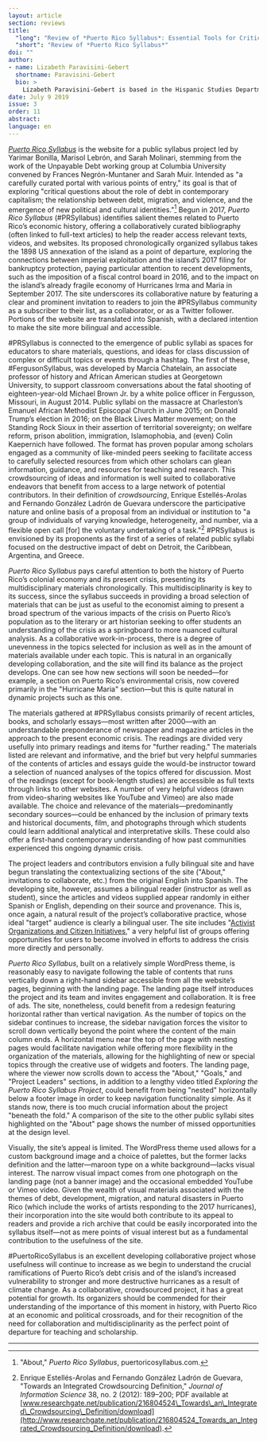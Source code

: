 ```yaml
---
layout: article
section: reviews
title: 
  "long": "Review of *Puerto Rico Syllabus*: Essential Tools for Critical Thinking about the Puerto Rican Debt Crisis"
  "short": "Review of *Puerto Rico Syllabus*"
doi: ""
author: 
- name: Lizabeth Paravisini-Gebert 
  shortname: Paravisini-Gebert
  bio: >
    Lizabeth Paravisini-Gebert is based in the Hispanic Studies Department at Vassar College, where she holds the Randolph Distinguished Professor Chair; she is also a member of the Programs in Environmental Studies, Latin American Studies, International Studies, and Women’s Studies. Her most recent book, *Extinctions: Colonialism, Biodiversity, and the Narratives of the Caribbean*, is forthcoming this year from Liverpool University Press. She coauthors, with Ivette Romero-Cesareo, the blog [*Repeating Islands*](https://repeatingislands.com/), and coedits, with Michael Aronna, the [The Oviedo Project](http://pages.vassar.edu/oviedo/).
date: July 9 2019
issue: 3
order: 11
abstract: 
language: en
---
```


[*Puerto Rico Syllabus*](https://puertoricosyllabus.com/) is the website
for a public syllabus project led by Yarimar Bonilla, Marisol Lebrón,
and Sarah Molinari, stemming from the work of the Unpayable Debt working
group at Columbia University convened by Frances Negrón-Muntaner and
Sarah Muir. Intended as "a carefully curated portal with various points
of entry," its goal is that of exploring "critical questions about the
role of debt in contemporary capitalism; the relationship between debt,
migration, and violence, and the emergence of new political and cultural
identities."[^1] Begun in 2017, *Puerto Rico Syllabus* (\#PRSyllabus)
identifies salient themes related to Puerto Rico’s economic history,
offering a collaboratively curated bibliography (often linked to
full-text articles) to help the reader access relevant texts, videos,
and websites. Its proposed chronologically organized syllabus takes the
1898 US annexation of the island as a point of departure, exploring the
connections between imperial exploitation and the island’s 2017 filing
for bankruptcy protection, paying particular attention to recent
developments, such as the imposition of a fiscal control board in 2016,
and to the impact on the island’s already fragile economy of Hurricanes
Irma and Maria in September 2017. The site underscores its collaborative
nature by featuring a clear and prominent invitation to readers to join
the \#PRSyllabus community as a subscriber to their list, as a
collaborator, or as a Twitter follower. Portions of the website are
translated into Spanish, with a declared intention to make the site more
bilingual and accessible.

\#PRSyllabus is connected to the emergence of public syllabi as spaces
for educators to share materials, questions, and ideas for class
discussion of complex or difficult topics or events through a hashtag.
The first of these, \#FergusonSyllabus, was developed by Marcia
Chatelain, an associate professor of history and African American
studies at Georgetown University, to support classroom conversations
about the fatal shooting of eighteen-year-old Michael Brown Jr. by a
white police officer in Fergusson, Missouri, in August 2014. Public
syllabi on the massacre at Charleston’s Emanuel African Methodist
Episcopal Church in June 2015; on Donald Trump’s election in 2016; on
the Black Lives Matter movement; on the Standing Rock Sioux in their
assertion of territorial sovereignty; on welfare reform, prison
abolition, immigration, Islamophobia, and (even) Colin Kaepernich have
followed. The format has proven popular among scholars engaged as a
community of like-minded peers seeking to facilitate access to carefully
selected resources from which other scholars can glean information,
guidance, and resources for teaching and research. This crowdsourcing of
ideas and information is well suited to collaborative endeavors that
benefit from access to a large network of potential contributors. In
their definition of *crowdsourcing*, Enrique Estellés-Arolas and
Fernando González Ladrón de Guevara underscore the participative nature
and online basis of a proposal from an individual or institution to "a
group of individuals of varying knowledge, heterogeneity, and number,
via a flexible open call \[for\] the voluntary undertaking of a
task."[^2] \#PRSyllabus is envisioned by its proponents as the first of
a series of related public syllabi focused on the destructive impact of
debt on Detroit, the Caribbean, Argentina, and Greece.

*Puerto Rico Syllabus* pays careful attention to both the history of
Puerto Rico’s colonial economy and its present crisis, presenting its
multidisciplinary materials chronologically. This multidisciplinarity is
key to its success, since the syllabus succeeds in providing a broad
selection of materials that can be just as useful to the economist
aiming to present a broad spectrum of the various impacts of the crisis
on Puerto Rico’s population as to the literary or art historian seeking
to offer students an understanding of the crisis as a springboard to
more nuanced cultural analysis. As a collaborative work-in-process,
there is a degree of unevenness in the topics selected for inclusion as
well as in the amount of materials available under each topic. This is
natural in an organically developing collaboration, and the site will
find its balance as the project develops. One can see how new sections
will soon be needed—for example, a section on Puerto Rico’s
environmental crisis, now covered primarily in the "Hurricane Maria"
section—but this is quite natural in dynamic projects such as this one.

The materials gathered at \#PRSyllabus consists primarily of recent
articles, books, and scholarly essays—most written after 2000—with an
understandable preponderance of newspaper and magazine articles in the
approach to the present economic crisis. The readings are divided very
usefully into primary readings and items for "further reading." The
materials listed are relevant and informative, and the brief but very
helpful summaries of the contents of articles and essays guide the
would-be instructor toward a selection of nuanced analyses of the topics
offered for discussion. Most of the readings (except for book-length
studies) are accessible as full texts through links to other websites. A
number of very helpful videos (drawn from video-sharing websites like
YouTube and Vimeo) are also made available. The choice and relevance of
the materials—predominantly secondary sources—could be enhanced by the
inclusion of primary texts and historical documents, film, and
photographs through which students could learn additional analytical and
interpretative skills. These could also offer a first-hand contemporary
understanding of how past communities experienced this ongoing dynamic
crisis.

The project leaders and contributors envision a fully bilingual site and
have begun translating the contextualizing sections of the site
("About," invitations to collaborate, etc.) from the original English
into Spanish. The developing site, however, assumes a bilingual reader
(instructor as well as student), since the articles and videos supplied
appear randomly in either Spanish or English, depending on their source
and provenance. This is, once again, a natural result of the project’s
collaborative practice, whose ideal "target" audience is clearly a
bilingual user. The site includes "[Activist Organizations and Citizen
Initiatives](https://puertoricosyllabus.com/additional-resources/activists-organizations-and-citizen-initiatives/),"
a very helpful list of groups offering opportunities for users to become
involved in efforts to address the crisis more directly and personally.

*Puerto Rico Syllabus*, built on a relatively simple WordPress theme, is
reasonably easy to navigate following the table of contents that runs
vertically down a right-hand sidebar accessible from all the website’s
pages, beginning with the landing page. The landing page itself
introduces the project and its team and invites engagement and
collaboration. It is free of ads. The site, nonetheless, could benefit
from a redesign featuring horizontal rather than vertical navigation. As
the number of topics on the sidebar continues to increase, the sidebar
navigation forces the visitor to scroll down vertically beyond the point
where the content of the main column ends. A horizontal menu near the
top of the page with nesting pages would facilitate navigation while
offering more flexibility in the organization of the materials, allowing
for the highlighting of new or special topics through the creative use
of widgets and footers. The landing page, where the viewer now scrolls
down to access the "About," "Goals," and "Project Leaders" sections, in
addition to a lengthy video titled *Exploring the Puerto Rico Syllabus
Project*, could benefit from being "nested" horizontally below a footer
image in order to keep navigation functionality simple. As it stands
now, there is too much crucial information about the project "beneath
the fold." A comparison of the site to the other public syllabi sites
highlighted on the "About" page shows the number of missed opportunities
at the design level.

Visually, the site’s appeal is limited. The WordPress theme used allows
for a custom background image and a choice of palettes, but the former
lacks definition and the latter—maroon type on a white background—lacks
visual interest. The narrow visual impact comes from one photograph on
the landing page (not a banner image) and the occasional embedded
YouTube or Vimeo video. Given the wealth of visual materials associated
with the themes of debt, development, migration, and natural disasters
in Puerto Rico (which include the works of artists responding to the
2017 hurricanes), their incorporation into the site would both
contribute to its appeal to readers and provide a rich archive that
could be easily incorporated into the syllabus itself—not as mere points
of visual interest but as a fundamental contribution to the usefulness
of the site.

\#PuertoRicoSyllabus is an excellent developing collaborative project
whose usefulness will continue to increase as we begin to understand the
crucial ramifications of Puerto Rico’s debt crisis and of the island’s
increased vulnerability to stronger and more destructive hurricanes as a
result of climate change. As a collaborative, crowdsourced project, it
has a great potential for growth. Its organizers should be commended for
their understanding of the importance of this moment in history, with
Puerto Rico at an economic and political crossroads, and for their
recognition of the need for collaboration and multidisciplinarity as the
perfect point of departure for teaching and scholarship.

---

[^1]: "About," *Puerto Rico Syllabus*, puertoricosyllabus.com.

[^2]: Enrique Estellés-Arolas and Fernando González Ladrón de Guevara,
    "Towards an Integrated Crowdsourcing Definition," *Journal of
    Information Science* 38, no. 2 (2012): 189–200; PDF available at
    [www.researchgate.net/publication/216804524\_Towards\_an\_Integrated\_Crowdsourcing\_Definition/download](http://www.researchgate.net/publication/216804524_Towards_an_Integrated_Crowdsourcing_Definition/download).
